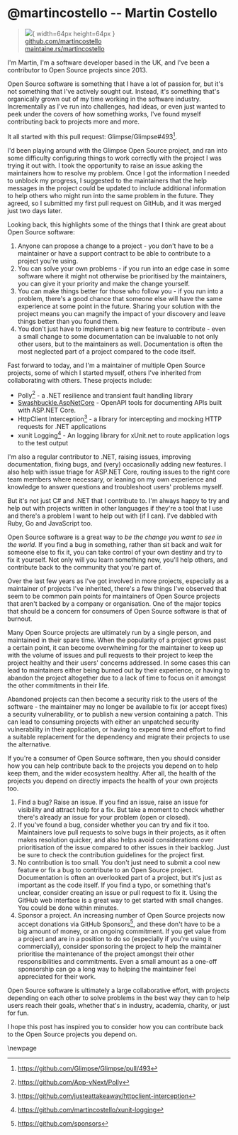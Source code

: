# @martincostello -- Martin Costello

> ![](https://github.com/martincostello.png){ width=64px height=64px }  
> [github.com/martincostello](https://github.com/martincostello)  
> [maintaine.rs/martincostello](https://maintaine.rs/martincostello)

I'm Martin, I'm a software developer based in the UK, and I've been a contributor to
Open Source projects since 2013.

Open Source software is something that I have a lot of passion for, but it's not something that I've
actively sought out. Instead, it's something that's organically grown out of my time working in the
software industry. Incrementally as I've run into challenges, had ideas, or even just wanted to peek
under the covers of how something works, I've found myself contributing back to projects more and more.

It all started with this pull request: Glimpse/Glimpse#493[^309].

I'd been playing around with the Glimpse Open Source project, and ran into some difficulty configuring things
to work correctly with the project I was trying it out with. I took the opportunity to raise an issue asking
the maintainers how to resolve my problem. Once I got the information I needed to unblock my progress, I
suggested to the maintainers that the help messages in the project could be updated to include additional
information to help others who might run into the same problem in the future. They agreed, so I submitted my
first pull request on GitHub, and it was merged just two days later.

Looking back, this highlights some of the things that I think are great about Open Source software:

1. Anyone can propose a change to a project - you don't have to be a maintainer or have a support contract
   to be able to contribute to a project you're using.
2. You can solve your own problems - if you run into an edge case in some software where it might not otherwise
   be prioritised by the maintainers, you can give it your priority and make the change yourself.
3. You can make things better for those who follow you - if you run into a problem, there's a good chance that
   someone else will have the same experience at some point in the future. Sharing your solution with the project
   means you can magnify the impact of your discovery and leave things better than you found them.
5. You don't just have to implement a big new feature to contribute - even a small change to some documentation can
   be invaluable to not only other users, but to the maintainers as well. Documentation is often the most neglected
   part of a project compared to the code itself.

Fast forward to today, and I'm a maintainer of multiple Open Source projects, some of which I started myself,
others I've inherited from collaborating with others. These projects include:

- Polly[^308] - a .NET resilience and transient fault handling library
- [Swashbuckle.AspNetCore](https://github.com/domaindrivendev/Swashbuckle.AspNetCore) - OpenAPI tools for documenting APIs
  built with ASP.NET Core.
- HttpClient Interception[^307] - a library for intercepting and mocking HTTP requests for .NET applications
- xunit Logging[^306] - An logging library for xUnit.net to route application logs to the test output

I'm also a regular contributor to .NET, raising issues, improving documentation, fixing bugs, and (very) occasionally adding new features. I also help with issue triage for ASP.NET Core, routing issues to the right core team members where
necessary, or leaning on my own experience and knowledge to answer questions and troubleshoot users' problems myself.

But it's not just C# and .NET that I contribute to. I'm always happy to try and help out with projects written in other languages if they're a tool that I use and there's a problem I want to help out with (if I can). I've dabbled with Ruby,
Go and JavaScript too.

Open Source software is a great way to _be the change you want to see in the world_. If you find a bug in something,
rather than sit back and wait for someone else to fix it, you can take control of your own destiny and try to fix it yourself.
Not only will you learn something new, you'll help others, and contribute back to the community that you're part of.

Over the last few years as I've got involved in more projects, especially as a maintainer of projects I've inherited,
there's a few things I've observed that seem to be common pain points for maintainers of Open Source projects that aren't
backed by a company or organisation. One of the major topics that should be a concern for consumers of Open Source software is that of burnout.

Many Open Source projects are ultimately run by a single person, and maintained in their spare time. When the popularity
of a project grows past a certain point, it can become overwhelming for the maintainer to keep up with the volume of issues and pull requests to their project to keep the project healthy and their users' concerns addressed. In some cases this can
lead to maintainers either being burned out by their experience, or having to abandon the project altogether due to a lack
of time to focus on it amongst the other commitments in their life.

Abandoned projects can then become a security risk to the users of the software - the maintainer may no longer be available to fix (or accept fixes) a security vulnerability, or to publish a new version containing a patch. This can lead to consuming projects with either an unpatched security vulnerability in their application, or having to expend time and
effort to find a suitable replacement for the dependency and migrate their projects to use the alternative.

If you're a consumer of Open Source software, then you should consider how you can help contribute back to the projects
you depend on to help keep them, and the wider ecosystem healthy. After all, the health of the projects you depend on
directly impacts the health of your own projects too.

1. Find a bug? Raise an issue. If you find an issue, raise an issue for visibility and attract help for a fix. But take a
   moment to check whether there's already an issue for your problem (open or closed).
1. If you've found a bug, consider whether you can try and fix it too. Maintainers love pull requests to solve bugs in their
   projects, as it often makes resolution quicker, and also helps avoid considerations over prioritisation of the issue
   compared to other issues in their backlog. Just be sure to check the contribution guidelines for the project first.
1. No contribution is too small. You don't just need to submit a cool new feature or fix a bug to contribute to an Open
   Source project. Documentation is often an overlooked part of a project, but it's just as important as the code itself.
   If you find a typo, or something that's unclear, consider creating an issue or pull request to fix it. Using the GitHub web
   interface is a great way to get started with small changes. You could be done within minutes.
1. Sponsor a project. An increasing number of Open Source projects now accept donations via GitHub Sponsors[^305], and
   these don't have to be a big amount of money, or an ongoing commitment. If you get value from a project and are in a position
   to do so (especially if you're using it commercially), consider sponsoring the project to help the maintainer prioritise the
   maintenance of the project amongst their other responsibilities and commitments. Even a small amount as a one-off sponsorship
   can go a long way to helping the maintainer feel appreciated for their work.

Open Source software is ultimately a large collaborative effort, with projects depending on each other to solve problems
in the best way they can to help users reach their goals, whether that's in industry, academia, charity, or just for fun.

I hope this post has inspired you to consider how you can contribute back to the Open Source projects you depend on.

\newpage


[^305]: https://github.com/sponsors
[^306]: https://github.com/martincostello/xunit-logging
[^307]: https://github.com/justeattakeaway/httpclient-interception
[^308]: https://github.com/App-vNext/Polly
[^309]: https://github.com/Glimpse/Glimpse/pull/493
